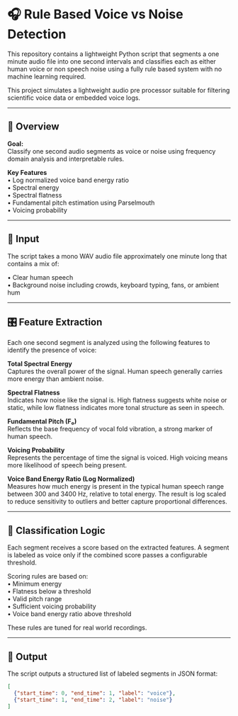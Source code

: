 # 🎧 Rule Based Voice vs Noise Detection

This repository contains a lightweight Python script that segments a one minute audio file into one second intervals and classifies each as either human voice or non speech noise using a fully rule based system with no machine learning required.

This project simulates a lightweight audio pre processor suitable for filtering scientific voice data or embedded voice logs.

---

## 📌 Overview

**Goal:**  
Classify one second audio segments as voice or noise using frequency domain analysis and interpretable rules.

**Key Features**  
• Log normalized voice band energy ratio  
• Spectral energy  
• Spectral flatness  
• Fundamental pitch estimation using Parselmouth  
• Voicing probability

---

## 📂 Input

The script takes a mono WAV audio file approximately one minute long that contains a mix of:

• Clear human speech  
• Background noise including crowds, keyboard typing, fans, or ambient hum

---

## 🎛️ Feature Extraction

Each one second segment is analyzed using the following features to identify the presence of voice:

**Total Spectral Energy**  
Captures the overall power of the signal. Human speech generally carries more energy than ambient noise.

**Spectral Flatness**  
Indicates how noise like the signal is. High flatness suggests white noise or static, while low flatness indicates more tonal structure as seen in speech.

**Fundamental Pitch (F₀)**  
Reflects the base frequency of vocal fold vibration, a strong marker of human speech.

**Voicing Probability**  
Represents the percentage of time the signal is voiced. High voicing means more likelihood of speech being present.

**Voice Band Energy Ratio (Log Normalized)**  
Measures how much energy is present in the typical human speech range between 300 and 3400 Hz, relative to total energy. The result is log scaled to reduce sensitivity to outliers and better capture proportional differences.

---

## 🧠 Classification Logic

Each segment receives a score based on the extracted features. A segment is labeled as voice only if the combined score passes a configurable threshold.

Scoring rules are based on:  
• Minimum energy  
• Flatness below a threshold  
• Valid pitch range  
• Sufficient voicing probability  
• Voice band energy ratio above threshold

These rules are tuned for real world recordings.

---

## 🧪 Output

The script outputs a structured list of labeled segments in JSON format:

```json
[
  {"start_time": 0, "end_time": 1, "label": "voice"},
  {"start_time": 1, "end_time": 2, "label": "noise"}
]
